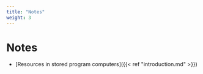 ```yaml
---
title: "Notes"
weight: 3
---
```


# Notes

+ [Resources in stored program computers]({{< ref "introduction.md" >}})
